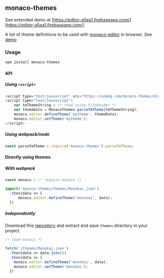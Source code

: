 ## monaco-themes

See extended demo at [https://editor-a5ea1.firebaseapp.com/](https://editor-a5ea1.firebaseapp.com/)

A list of theme definitions to be used with [monaco-editor](https://microsoft.github.io/monaco-editor/) in browser. See [demo]('https://bitwiser.in/monaco-themes/')

### Usage

```sh
npm install monaco-themes
```

#### API

##### Using `<script>`

```js
<script type="text/javascript" src="https://unpkg.com/monaco-themes/dist/monaco-themes.js"></script>
<script type="text/javascript">
    var tmThemeString = /* read using FileReader */
    var themeData = MonacoThemes.parseTmTheme(tmThemeString);
    monaco.editor.defineTheme('mytheme', themeData);
    monaco.editor.setTheme('mytheme');
</script>
```

##### Using webpack/node

```js
const parseTmTheme = require('monaco-themes').parseTmTheme;
```

#### Directly using themes

##### With webpack

```js
const monaco = /* require monaco */

import('monaco-themes/themes/Monokai.json')
  .then(data => {
      monaco.editor.defineTheme('monokai', data);
  })
```

##### Independently

Download this [repository](https://github.com/brijeshb42/monaco-themes/archive/master.zip) and extract and save `themes` directory in your project.

```js
/* load monaco */

fetch('/themes/Monokai.json')
  .then(data => data.json())
  .then(data => {
    monaco.editor.defineTheme('monokai', data);
    monaco.editor.setTheme('monokai');
  })
```
